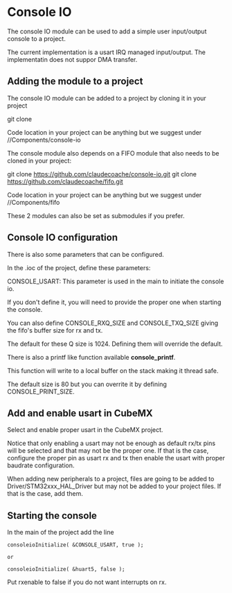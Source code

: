 # Console IO

The console IO module can be used to add a simple user input/output console to a project.

The current implementation is a usart IRQ managed input/output. The implementatin does not suppor DMA transfer.

## Adding the module to a project

The console IO module can be added to a project by cloning it in your project

git clone 

Code location in your project can be anything but we suggest under /<Project>/Components/console-io

The console module also depends on a FIFO module that also needs to be cloned in your project:

git clone https://github.com/claudecoache/console-io.git
git clone https://github.com/claudecoache/fifo.git

Code location in your project can be anything but we suggest under /<Project>/Components/fifo

These 2 modules can also be set as submodules if you prefer.

## Console IO configuration

There is also some parameters that can be configured.

In the .ioc of the project, define these parameters:

CONSOLE_USART: This parameter is used in the main to initiate the console io.

If you don't define it, you will need to provide the proper one when starting the console.

You can also define CONSOLE_RXQ_SIZE and CONSOLE_TXQ_SIZE giving the fifo's buffer size for rx and tx.

The default for these Q size is 1024. Defining them will override the default.

There is also a printf like function available **console_printf**.

This function will write to a local buffer on the stack making it thread safe.

The default size is 80 but you can overrite it by defining CONSOLE_PRINT_SIZE.

## Add and enable usart in CubeMX

Select and enable proper usart in the CubeMX project.

Notice that only enabling a usart may not be enough as default rx/tx pins will be selected and that may
not be the proper one. If that is the case, configure the proper pin as usart rx and tx then enable the
usart with proper baudrate configuration.

When adding new peripherals to a project, files are going to be added to Driver/STM32xxx_HAL_Driver but
may not be added to your project files. If that is the case, add them.

## Starting the console

In the main of the project add the line

```
consoleioInitialize( &CONSOLE_USART, true );

or 

consoleioInitialize( &huart5, false );
```

Put rxenable to false if you do not want interrupts on rx.
